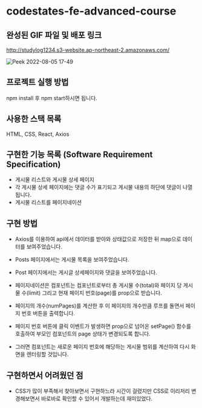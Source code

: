 # codestates-fe-advanced-course

## 완성된 GIF 파일 및 배포 링크

http://studylog1234.s3-website.ap-northeast-2.amazonaws.com/

![Peek 2022-08-05 17-49](https://user-images.githubusercontent.com/48144688/183040617-8b210c65-7bcc-46cb-b65f-6b63d6981cd3.gif)


## 프로젝트 실행 방법

npm install 후 npm start하시면 됩니다.

## 사용한 스택 목록

HTML, CSS, React, Axios

## 구현한 기능 목록 (Software Requirement Specification)

- 게시물 리스트와 게시물 상세 페이지
- 각 게시물 상세 페이지에는 댓글 수가 표기되고 게시물 내용의 하단에 댓글이 나열됩니다.
- 게시물 리스트를 페이지네이션

## 구현 방법

- Axios를 이용하여 api에서 데이터를 받아와 상태값으로 저장한 뒤 map으로 데이터를 보여주었습니다.
- Posts 페이지에서는 게시물 목록을 보여주었습니다.
- Post 페이지에서는 게시글 상세페이지와 댓글을 보여주었습니다.

- 페이지네이션은 컴포넌트는 <Posts/> 컴포넌트로부터 총 게시물 수(total)와 페이지 당 게시물 수(limit) 그리고 현재 페이지 번호(page)를 prop으로 받습니다.
-  페이지의 개수(numPages)를 계산한 후 이 페이지의 개수만큼 루프를 돌면서 페이지 번호 버튼을 출력합니다.
-  페이지 번호 버튼에 클릭 이벤트가 발생하면 prop으로 넘어온 setPage() 함수를 호출하여 부모인 <Posts/> 컴포넌트의 page 상태가 변경되도록 합니다. 
-  그러면 <Posts/> 컴포넌트는 새로운 페이지 번호에 해당하는 게시물 범위를 계산하여 다시 화면을 렌터링할 것입니다.

## 구현하면서 어려웠던 점

- CSS가 많이 부족해서 찾아보면서 구현하느라 시간이 걸렸지만 CSS로 이리저리 변경해보면서 바로바로 확인할 수 있어서 개발하는데 재미있었다.